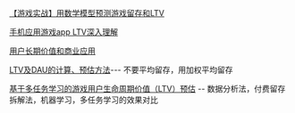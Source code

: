 [【游戏实战】用数学模型预测游戏留存和LTV](https://cloud.tencent.com/developer/news/823498)

[手机应用游戏app LTV深入理解](https://zhuanlan.zhihu.com/p/133216069)

[用户长期价值和商业应用](https://mp.weixin.qq.com/s/0SSY_c84OSWs9qZj45va7Q)

[LTV及DAU的计算、预估方法](http://www.chanpin100.com/article/112253)--- 不要平均留存，用加权平均留存

[基于多任务学习的游戏用户生命周期价值（LTV）预估](https://zhuanlan.zhihu.com/p/348409645) -- 数据分析法，付费留存拆解法，机器学习，多任务学习的效果对比

